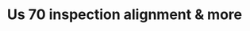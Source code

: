 ---
title: "Us 70 inspection alignment & more"
url: /garner/us-70-inspection-alignment-und-more/
shop: Autowerkstatt
---